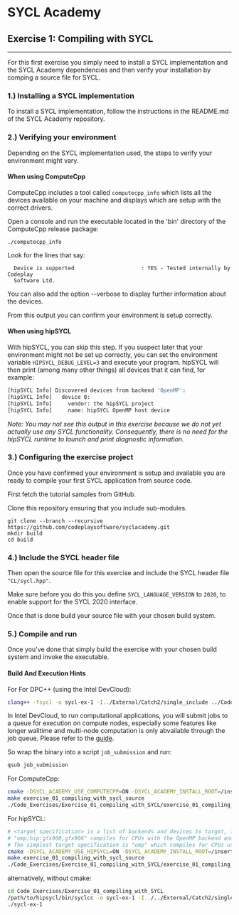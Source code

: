 # SYCL Academy

## Exercise 1: Compiling with SYCL

---

For this first exercise you simply need to install a SYCL implementation and the SYCL
Academy dependencies and then verify your installation by comping a source file
for SYCL.

### 1.) Installing a SYCL implementation

To install a SYCL implementation, follow the instructions in the README.md of the SYCL
Academy repository.

### 2.) Verifying your environment

Depending on the SYCL implementation used, the steps to verify your environment might vary.

#### When using ComputeCpp

ComputeCpp includes a tool called `computecpp_info` which lists all the
devices available on your machine and displays which are setup with the correct
drivers.

Open a console and run the executable located in the 'bin' directory of the
ComputeCpp release package:

```
./computecpp_info
```

Look for the lines that say:
```
  Device is supported                     : YES - Tested internally by Codeplay
  Software Ltd.
```

You can also add the option --verbose to display further information about the
devices.

From this output you can confirm your environment is setup correctly.

#### When using hipSYCL

With hipSYCL, you can skip this step. If you suspect later that your environment might not be set up correctly, you can set the environment variable `HIPSYCL_DEBUG_LEVEL=3` and execute your program. hipSYCL will then print (among many other things) all devices that it can find, for example:
```sh
[hipSYCL Info] Discovered devices from backend 'OpenMP': 
[hipSYCL Info]   device 0: 
[hipSYCL Info]     vendor: the hipSYCL project
[hipSYCL Info]     name: hipSYCL OpenMP host device
```
*Note: You may not see this output in this exercise because we do not yet actually use any SYCL functionality. Consequently, there is no need for the hipSYCL runtime to launch and print diagnostic information.*

### 3.) Configuring the exercise project

Once you have confirmed your environment is setup and available you are ready to
compile your first SYCL application from source code.

First fetch the tutorial samples from GitHub.

Clone this repository ensuring that you include sub-modules.

```
git clone --branch --recursive https://github.com/codeplaysoftware/syclacademy.git
mkdir build
cd build
```

### 4.) Include the SYCL header file

Then open the source file for this exercise and include the SYCL header file
`"CL/sycl.hpp"`.

Make sure before you do this you define `SYCL_LANGUAGE_VERSION` to `2020`, to
enable support for the SYCL 2020 interface.

Once that is done build your source file with your chosen build system.

### 5.) Compile and run

Once you've done that simply build the exercise with your chosen build system
and invoke the executable.


#### Build And Execution Hints

For For DPC++ (using the Intel DevCloud):
```sh
clang++ -fsycl -o sycl-ex-1 -I../External/Catch2/single_include ../Code_Exercises/Exercise_01_compiling_with_SYCL/source.cpp
```
In Intel DevCloud, to run computational applications, you will submit jobs to a queue for execution on compute nodes,
especially some features like longer walltime and multi-node computation is only abvailable through the job queue.
Please refer to the [guide][devcloud-job-submission].

So wrap the binary into a script `job_submission` and run:
```sh
qsub job_submission
```

For ComputeCpp:
```sh
cmake -DSYCL_ACADEMY_USE_COMPUTECPP=ON -DSYCL_ACADEMY_INSTALL_ROOT=/insert/path/to/computecpp ..
make exercise_01_compiling_with_sycl_source
./Code_Exercises/Exercise_01_compiling_with_SYCL/exercise_01_compiling_with_sycl_source
```


For hipSYCL:
```sh
# <target specification> is a list of backends and devices to target, for example
# "omp;hip:gfx900,gfx906" compiles for CPUs with the OpenMP backend and for AMD Vega 10 (gfx900) and Vega 20 (gfx906) GPUs using the HIP backend.
# The simplest target specification is "omp" which compiles for CPUs using the OpenMP backend.
cmake -DSYCL_ACADEMY_USE_HIPSYCL=ON -DSYCL_ACADEMY_INSTALL_ROOT=/insert/path/to/hipsycl -DHIPSYCL_TARGETS="<target specification>" ..
make exercise_01_compiling_with_sycl_source
./Code_Exercises/Exercise_01_compiling_with_SYCL/exercise_01_compiling_with_sycl_source
```
alternatively, without cmake:
```sh
cd Code_Exercises/Exercise_01_compiling_with_SYCL
/path/to/hipsycl/bin/syclcc -o sycl-ex-1 -I../../External/Catch2/single_include --hipsycl-targets="<target specification>" source.cpp
./sycl-ex-1
```


[devcloud-job-submission]: https://devcloud.intel.com/oneapi/documentation/job-submission/
